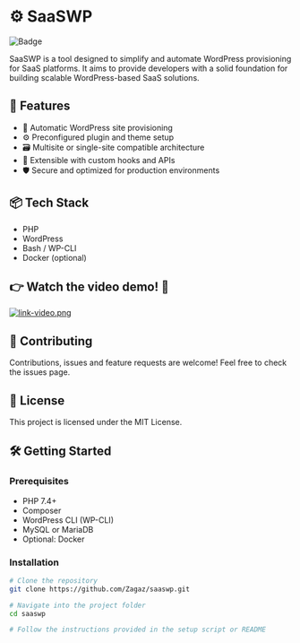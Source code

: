 # ⚙️ SaaSWP
![Badge](https://hitscounter.dev/api/hit?url=https%3A%2F%2Fgithub.com%2FZagaz%2Fsaaswp&label=SaaSWP&icon=emoji-sunglasses-fill&color=%23198754)

SaaSWP is a tool designed to simplify and automate WordPress provisioning for SaaS platforms. It aims to provide developers with a solid foundation for building scalable WordPress-based SaaS solutions.

## 🚀 Features

- 🔧 Automatic WordPress site provisioning
- ⚙️ Preconfigured plugin and theme setup
- 🗃️ Multisite or single-site compatible architecture
- 🧩 Extensible with custom hooks and APIs
- 🛡️ Secure and optimized for production environments

## 📦 Tech Stack

- PHP
- WordPress
- Bash / WP-CLI
- Docker (optional)

## 👉 Watch the video demo! 🎥
  
[![link-video.png](https://i.ibb.co/Qv7ZTkN6/loom-react.png)](https://www.loom.com/share/2cf40d147df740dba4baa2eb85023878?sid=9d856420-84a2-4b0a-b0fc-a2772ed8a60a)

## 🤝 Contributing
Contributions, issues and feature requests are welcome!
Feel free to check the issues page.

## 📄 License
This project is licensed under the MIT License.

## 🛠️ Getting Started

### Prerequisites

- PHP 7.4+
- Composer
- WordPress CLI (WP-CLI)
- MySQL or MariaDB
- Optional: Docker

### Installation

```bash
# Clone the repository
git clone https://github.com/Zagaz/saaswp.git

# Navigate into the project folder
cd saaswp

# Follow the instructions provided in the setup script or README
